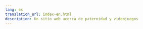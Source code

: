```yaml
---
lang: es
translation_url: index-en.html
description: Un sitio web acerca de paternidad y videojuegos
---
```

